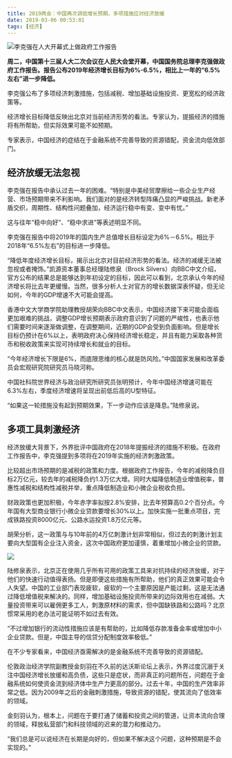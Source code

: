 ```yaml
---
title: 2019两会：中国再次调低增长预期，多项措施应对经济放缓
date: 2019-03-06 00:53:01
tags: [经济]
---
```


![李克强在人大开幕式上做政府工作报告](https://i.loli.net/2019/03/06/5c7ea9c2ac075.jpg)

**周二，中国第十三届人大二次会议在人民大会堂开幕，中国国务院总理李克强做政府工作报告。报告公布2019年经济增长目标为6%-6.5%，相比上一年的“6.5%左右”进一步降低。**

李克强公布了多项经济刺激措施，包括减税、增加基础设施投资、更宽松的经济政策等。

经济增长目标降低反映出北京对当前经济形势的看法。专家认为，提振经济的措施将有所帮助，但实际效果可能不如预期。

专家表示，中国经济的症结在于金融系统不完善导致的资源错配，资金流向低效部门。

## 经济放缓无法忽视
李克强在报告中承认过去一年的困难。“特别是中美经贸摩擦给一些企业生产经营、市场预期带来不利影响。我们面对的是经济转型阵痛凸显的严峻挑战。新老矛盾交织，周期性、结构性问题叠加，经济运行稳中有变、变中有忧。”

这与往年“稳中向好”、“稳中求进”等表述明显不同。

李克强在报告中将2019年的国内生产总值增长目标设定为6%－6.5%。相比于2018年“6.5%左右”的目标进一步降低。

“降低年度经济增长目标，揭示出北京对目前经济形势的看法。经济的减缓无法被忽视或者掩饰。”凯源资本董事总经理陆修泉（Brock Silvers）向BBC中文介绍，官方公布的结果总是能够达到年初设定的目标，因此可以看到，北京承认今年的经济增长将比去年更缓慢。当然，很多分析人士对官方的增长数据深表怀疑，但无论如何，今年的GDP增速不大可能会提高。

香港中文大学商学院助理教授胡荣向BBC中文表示，中国经济接下来可能会面临更加艰难的挑战，调整GDP增长预期表示政府意识到了问题的严峻性，也表示他们需要时间来逐渐做调整，在调整期间，近期的GDP会受到负面影响。但是增长目标仍预计在6%以上，表明政府决心保持经济增长稳定，并且有能力采取各种货币和税收政策来实现可持续增长和就业的目标。

“今年经济增长下限是6%，而底限思维的核心就是防风险。”中国国家发展和改革委员会宏观研究院研究员马晓河称。

中国社科院世界经济与政治研究所研究员张明预计，今年中国经济增速可能在6.3%左右，季度经济增速将呈现出前低后高的U型特征。

“如果这一轮措施没有起到预期效果，下一步动作应该是降息。”陆修泉说。

## 多项工具刺激经济

经济放缓大背景下，外界批评中国政府在2018年提振经济的措施不积极。在政府工作报告中，李克强提到多项将在2019年实施的经济刺激政策。

比较超出市场预期的是减税的政策和力度。根据政府工作报告，今年的减税降负目标2万亿元，较去年的减税降负约1.3万亿大增。同时大幅降低制造业增值税率，普惠性减税和结构性减税并举，重点降低制造业和小微企业税收负担。

财政政策也更加积极，今年赤字率拟按2.8%安排，比去年预算高0.2个百分点。今年国有大型商业银行小微企业贷款要增长30%以上。加快实施一批重点项目，完成铁路投资8000亿元、公路水运投资1.8万亿元等。

胡荣分析，这一政策与与10年前的4万亿刺激计划非常相似，但过去的刺激计划主要向大型国有企业注入资金，这次中国政府更加谨慎，着重增加小微企业的贷款。

![](https://i.loli.net/2019/03/06/5c7ea9c2afd61.jpg)

陆修泉表示，北京正在使用几乎所有可用的政策工具来对抗持续的经济放缓，对于他们的快速行动值得表扬。但是即便这些措施有所帮助，他们的真正效果可能会令人失望。中国的工业部门表现疲软，疲软的一个主要原因是产能过剩，这是无法通过降低增值税来解决的。同样，增加基础设施投资所带来的边际效用也在减弱。大量投资带来可以雇佣更多工人，刺激原材料的需求，但中国缺铁路和公路吗？北京惯常采用的老办法可能证明不如过去有效。

“不过增加银行的流动性措施应该是有帮助的，比如降低存款准备金率或增加中小企业贷款。但是，中国主导的信贷分配制度效率极低。”

在不少专家看来，中国经济亟需解决的是金融系统不完善导致的资源错配。

伦敦政治经济学院副教授金刻羽在不久前的达沃斯论坛上表示，外界过度沉溺于关注中国经济增长放缓和高负债，这些只是症状，而非真正的问题所在，问题在于金融系统如何使资金流到经济体中生产力更高的部分。过去十年，中国的生产效率非常之低。因为2009年之后的金融刺激措施，导致资源的错配，使其流向了低效率的领域。

金刻羽认为，根本上，问题在于要打通了储蓄和投资之间的管道，让资本流向合理的领域，释放私营部门和科技领域的迟来的潜力和推动力。

“我们总是可以说经济在长期是向好的，但如果不解决这个问题，这种预期是不会实现的。”